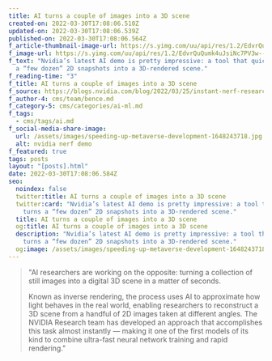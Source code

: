 ```yaml
---
title: AI turns a couple of images into a 3D scene
created-on: 2022-03-30T17:08:06.510Z
updated-on: 2022-03-30T17:08:06.539Z
published-on: 2022-03-30T17:08:06.564Z
f_article-thumbnail-image-url: https://s.yimg.com/uu/api/res/1.2/EdvrQuQumk4uJsiNc7PV3w--~B/Zmk9ZmlsbDtoPTM4Mzt3PTY3NTthcHBpZD15dGFjaHlvbg--/https://s.yimg.com/os/creatr-uploaded-images/2022-03/1f96b900-ac2d-11ec-bfeb-888f2df5a16e.cf.jpg
f_image-url: https://s.yimg.com/uu/api/res/1.2/EdvrQuQumk4uJsiNc7PV3w--~B/Zmk9ZmlsbDtoPTM4Mzt3PTY3NTthcHBpZD15dGFjaHlvbg--/https://s.yimg.com/os/creatr-uploaded-images/2022-03/1f96b900-ac2d-11ec-bfeb-888f2df5a16e.cf.jpg
f_text: "Nvidia’s latest AI demo is pretty impressive: a tool that quickly turns
  a “few dozen” 2D snapshots into a 3D-rendered scene."
f_reading-time: "3"
f_title: AI turns a couple of images into a 3D scene
f_source: https://blogs.nvidia.com/blog/2022/03/25/instant-nerf-research-3d-ai
f_author-4: cms/team/bence.md
f_category-5: cms/categories/ai-ml.md
f_tags:
  - cms/tags/ai.md
f_social-media-share-image:
  url: /assets/images/speeding-up-metaverse-development-1648243718.jpg
  alt: nvidia nerf demo
f_featured: true
tags: posts
layout: "[posts].html"
date: 2022-03-30T17:08:06.584Z
seo:
  noindex: false
  twitter:title: AI turns a couple of images into a 3D scene
  twitter:card: "Nvidia’s latest AI demo is pretty impressive: a tool that quickly
    turns a “few dozen” 2D snapshots into a 3D-rendered scene."
  title: AI turns a couple of images into a 3D scene
  og:title: AI turns a couple of images into a 3D scene
  description: "Nvidia’s latest AI demo is pretty impressive: a tool that quickly
    turns a “few dozen” 2D snapshots into a 3D-rendered scene."
  og:image: /assets/images/speeding-up-metaverse-development-1648243718.jpg
---
```

> "AI researchers are working on the opposite: turning a collection of still images into a digital 3D scene in a matter of seconds.
>
> Known as inverse rendering, the process uses AI to approximate how light behaves in the real world, enabling researchers to reconstruct a 3D scene from a handful of 2D images taken at different angles. The NVIDIA Research team has developed an approach that accomplishes this task almost instantly — making it one of the first models of its kind to combine ultra-fast neural network training and rapid rendering."